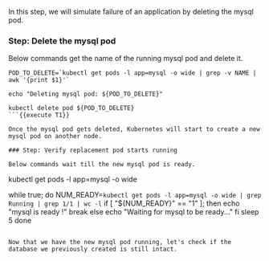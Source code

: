In this step, we will simulate failure of an application by deleting the mysql pod.

### Step: Delete the mysql pod

Below commands get the name of the running mysql pod and delete it.
```
POD_TO_DELETE=`kubectl get pods -l app=mysql -o wide | grep -v NAME | awk '{print $1}'`

echo "Deleting mysql pod: ${POD_TO_DELETE}"

kubectl delete pod ${POD_TO_DELETE}
```{{execute T1}}

Once the mysql pod gets deleted, Kubernetes will start to create a new mysql pod on another node.

### Step: Verify replacement pod starts running

Below commands wait till the new mysql pod is ready.
```
kubectl get pods -l app=mysql -o wide

while true; do
    NUM_READY=`kubectl get pods -l app=mysql -o wide | grep Running | grep 1/1 | wc -l`
    if [ "${NUM_READY}" == "1" ]; then
        echo "mysql is ready !"
        break
    else
        echo "Waiting for mysql to be ready..."
    fi
    sleep 5
done
```{{execute T1}}

Now that we have the new mysql pod running, let's check if the database we previously created is still intact.